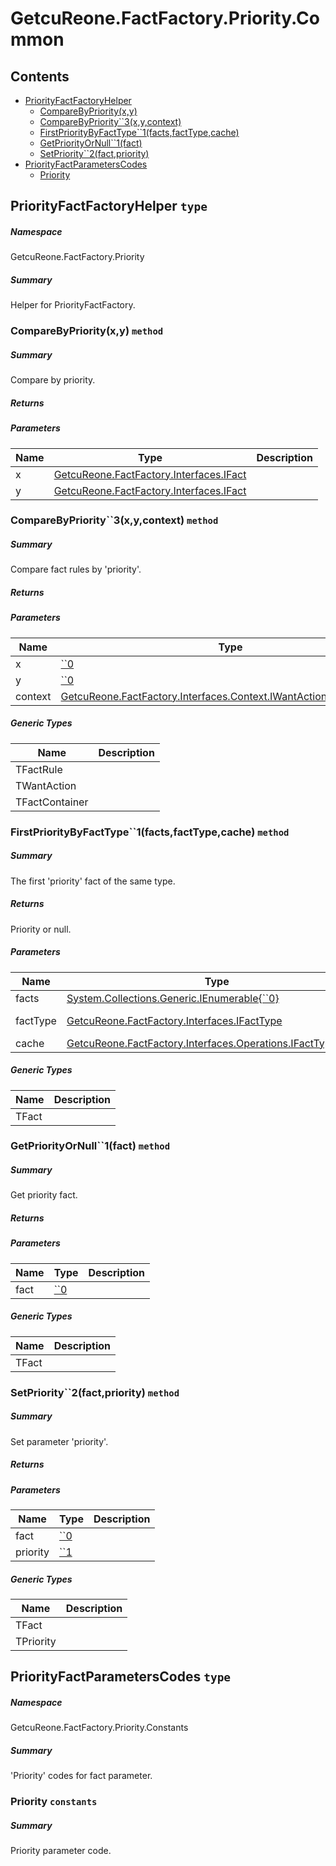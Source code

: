 <a name='assembly'></a>
# GetcuReone.FactFactory.Priority.Common

## Contents

- [PriorityFactFactoryHelper](#T-GetcuReone-FactFactory-Priority-PriorityFactFactoryHelper 'GetcuReone.FactFactory.Priority.PriorityFactFactoryHelper')
  - [CompareByPriority(x,y)](#M-GetcuReone-FactFactory-Priority-PriorityFactFactoryHelper-CompareByPriority-GetcuReone-FactFactory-Interfaces-IFact,GetcuReone-FactFactory-Interfaces-IFact- 'GetcuReone.FactFactory.Priority.PriorityFactFactoryHelper.CompareByPriority(GetcuReone.FactFactory.Interfaces.IFact,GetcuReone.FactFactory.Interfaces.IFact)')
  - [CompareByPriority\`\`3(x,y,context)](#M-GetcuReone-FactFactory-Priority-PriorityFactFactoryHelper-CompareByPriority``3-``0,``0,GetcuReone-FactFactory-Interfaces-Context-IWantActionContext{``1,``2}- 'GetcuReone.FactFactory.Priority.PriorityFactFactoryHelper.CompareByPriority``3(``0,``0,GetcuReone.FactFactory.Interfaces.Context.IWantActionContext{``1,``2})')
  - [FirstPriorityByFactType\`\`1(facts,factType,cache)](#M-GetcuReone-FactFactory-Priority-PriorityFactFactoryHelper-FirstPriorityByFactType``1-System-Collections-Generic-IEnumerable{``0},GetcuReone-FactFactory-Interfaces-IFactType,GetcuReone-FactFactory-Interfaces-Operations-IFactTypeCache- 'GetcuReone.FactFactory.Priority.PriorityFactFactoryHelper.FirstPriorityByFactType``1(System.Collections.Generic.IEnumerable{``0},GetcuReone.FactFactory.Interfaces.IFactType,GetcuReone.FactFactory.Interfaces.Operations.IFactTypeCache)')
  - [GetPriorityOrNull\`\`1(fact)](#M-GetcuReone-FactFactory-Priority-PriorityFactFactoryHelper-GetPriorityOrNull``1-``0- 'GetcuReone.FactFactory.Priority.PriorityFactFactoryHelper.GetPriorityOrNull``1(``0)')
  - [SetPriority\`\`2(fact,priority)](#M-GetcuReone-FactFactory-Priority-PriorityFactFactoryHelper-SetPriority``2-``0,``1- 'GetcuReone.FactFactory.Priority.PriorityFactFactoryHelper.SetPriority``2(``0,``1)')
- [PriorityFactParametersCodes](#T-GetcuReone-FactFactory-Priority-Constants-PriorityFactParametersCodes 'GetcuReone.FactFactory.Priority.Constants.PriorityFactParametersCodes')
  - [Priority](#F-GetcuReone-FactFactory-Priority-Constants-PriorityFactParametersCodes-Priority 'GetcuReone.FactFactory.Priority.Constants.PriorityFactParametersCodes.Priority')

<a name='T-GetcuReone-FactFactory-Priority-PriorityFactFactoryHelper'></a>
## PriorityFactFactoryHelper `type`

##### Namespace

GetcuReone.FactFactory.Priority

##### Summary

Helper for PriorityFactFactory.

<a name='M-GetcuReone-FactFactory-Priority-PriorityFactFactoryHelper-CompareByPriority-GetcuReone-FactFactory-Interfaces-IFact,GetcuReone-FactFactory-Interfaces-IFact-'></a>
### CompareByPriority(x,y) `method`

##### Summary

Compare by priority.

##### Returns



##### Parameters

| Name | Type | Description |
| ---- | ---- | ----------- |
| x | [GetcuReone.FactFactory.Interfaces.IFact](#T-GetcuReone-FactFactory-Interfaces-IFact 'GetcuReone.FactFactory.Interfaces.IFact') |  |
| y | [GetcuReone.FactFactory.Interfaces.IFact](#T-GetcuReone-FactFactory-Interfaces-IFact 'GetcuReone.FactFactory.Interfaces.IFact') |  |

<a name='M-GetcuReone-FactFactory-Priority-PriorityFactFactoryHelper-CompareByPriority``3-``0,``0,GetcuReone-FactFactory-Interfaces-Context-IWantActionContext{``1,``2}-'></a>
### CompareByPriority\`\`3(x,y,context) `method`

##### Summary

Compare fact rules by 'priority'.

##### Returns



##### Parameters

| Name | Type | Description |
| ---- | ---- | ----------- |
| x | [\`\`0](#T-``0 '``0') |  |
| y | [\`\`0](#T-``0 '``0') |  |
| context | [GetcuReone.FactFactory.Interfaces.Context.IWantActionContext{\`\`1,\`\`2}](#T-GetcuReone-FactFactory-Interfaces-Context-IWantActionContext{``1,``2} 'GetcuReone.FactFactory.Interfaces.Context.IWantActionContext{``1,``2}') |  |

##### Generic Types

| Name | Description |
| ---- | ----------- |
| TFactRule |  |
| TWantAction |  |
| TFactContainer |  |

<a name='M-GetcuReone-FactFactory-Priority-PriorityFactFactoryHelper-FirstPriorityByFactType``1-System-Collections-Generic-IEnumerable{``0},GetcuReone-FactFactory-Interfaces-IFactType,GetcuReone-FactFactory-Interfaces-Operations-IFactTypeCache-'></a>
### FirstPriorityByFactType\`\`1(facts,factType,cache) `method`

##### Summary

The first 'priority' fact of the same type.

##### Returns

Priority or null.

##### Parameters

| Name | Type | Description |
| ---- | ---- | ----------- |
| facts | [System.Collections.Generic.IEnumerable{\`\`0}](http://msdn.microsoft.com/query/dev14.query?appId=Dev14IDEF1&l=EN-US&k=k:System.Collections.Generic.IEnumerable 'System.Collections.Generic.IEnumerable{``0}') | Fact list. |
| factType | [GetcuReone.FactFactory.Interfaces.IFactType](#T-GetcuReone-FactFactory-Interfaces-IFactType 'GetcuReone.FactFactory.Interfaces.IFactType') | Fact type of 'priority'. |
| cache | [GetcuReone.FactFactory.Interfaces.Operations.IFactTypeCache](#T-GetcuReone-FactFactory-Interfaces-Operations-IFactTypeCache 'GetcuReone.FactFactory.Interfaces.Operations.IFactTypeCache') | Cache. |

##### Generic Types

| Name | Description |
| ---- | ----------- |
| TFact |  |

<a name='M-GetcuReone-FactFactory-Priority-PriorityFactFactoryHelper-GetPriorityOrNull``1-``0-'></a>
### GetPriorityOrNull\`\`1(fact) `method`

##### Summary

Get priority fact.

##### Returns



##### Parameters

| Name | Type | Description |
| ---- | ---- | ----------- |
| fact | [\`\`0](#T-``0 '``0') |  |

##### Generic Types

| Name | Description |
| ---- | ----------- |
| TFact |  |

<a name='M-GetcuReone-FactFactory-Priority-PriorityFactFactoryHelper-SetPriority``2-``0,``1-'></a>
### SetPriority\`\`2(fact,priority) `method`

##### Summary

Set parameter 'priority'.

##### Returns



##### Parameters

| Name | Type | Description |
| ---- | ---- | ----------- |
| fact | [\`\`0](#T-``0 '``0') |  |
| priority | [\`\`1](#T-``1 '``1') |  |

##### Generic Types

| Name | Description |
| ---- | ----------- |
| TFact |  |
| TPriority |  |

<a name='T-GetcuReone-FactFactory-Priority-Constants-PriorityFactParametersCodes'></a>
## PriorityFactParametersCodes `type`

##### Namespace

GetcuReone.FactFactory.Priority.Constants

##### Summary

'Priority' codes for fact parameter.

<a name='F-GetcuReone-FactFactory-Priority-Constants-PriorityFactParametersCodes-Priority'></a>
### Priority `constants`

##### Summary

Priority parameter code.
